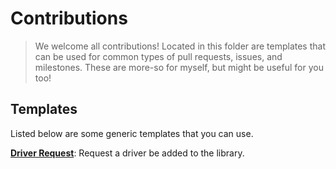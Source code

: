# Contributions

> We welcome all contributions! Located in this folder are templates that can be used for common types of pull requests, issues, and milestones. These are more-so for myself, but might be useful for you too!

## Templates

Listed below are some generic templates that you can use.


[**Driver Request**](./driver_request.md): Request a driver be added to the library. 